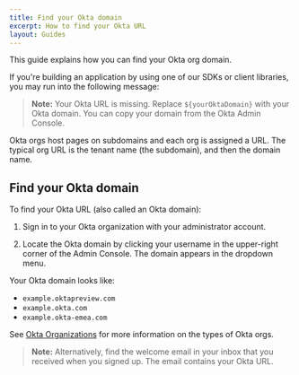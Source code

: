 ```yaml
---
title: Find your Okta domain
excerpt: How to find your Okta URL
layout: Guides
---
```


This guide explains how you can find your Okta org domain.

<!-- I don't think this article needs nutrition facts; it is too short and simple -->

If you're building an application by using one of our SDKs or client libraries, you may run into the following message:

> **Note:** Your Okta URL is missing. Replace `${yourOktaDomain}` with your Okta domain. You can copy your domain from the Okta Admin Console.

Okta orgs host pages on subdomains and each org is assigned a URL. The typical org URL is the tenant name (the subdomain), and then the domain name.

## Find your Okta domain

To find your Okta URL (also called an Okta domain):

1. Sign in to your Okta organization with your administrator account.

2. Locate the Okta domain by clicking your username in the upper-right corner of the Admin Console. The domain appears in the dropdown menu.

Your Okta domain looks like:

* `example.oktapreview.com`
* `example.okta.com`
* `example.okta-emea.com`

See [Okta Organizations](/docs/concepts/okta-organizations/) for more information on the types of Okta orgs.

> **Note:** Alternatively, find the welcome email in your inbox that you received when you signed up. The email contains your Okta URL.
